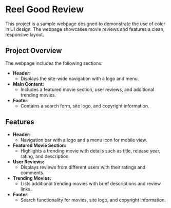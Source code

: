 # Reel Good Review

This project is a sample webpage designed to demonstrate the use of color in UI design. The webpage showcases movie reviews and features a clean, responsive layout.

## Project Overview

The webpage includes the following sections:

- **Header:** 
  - Displays the site-wide navigation with a logo and menu.
- **Main Content:** 
  - Includes a featured movie section, user reviews, and additional trending movies.
- **Footer:** 
  - Contains a search form, site logo, and copyright information.

## Features

- **Header:** 
  - Navigation bar with a logo and a menu icon for mobile view.
- **Featured Movie Section:**
  - Highlights a trending movie with details such as title, release year, rating, and description.
- **User Reviews:**
  - Displays reviews from different users with their ratings and comments.
- **Trending Movies:**
  - Lists additional trending movies with brief descriptions and review links.
- **Footer:**
  - Search functionality for movies, site logo, and copyright information.
